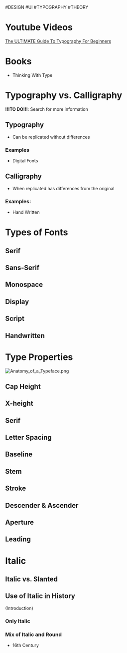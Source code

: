 #DESIGN #UI #TYPOGRAPHY #THEORY  
# Youtube Videos
[The ULTIMATE Guide To Typography For Beginners](https://www.youtube.com/watch?v=AXpxZMRM1EY)

# Books
- Thinking With Type

# Typography vs. Calligraphy

**!!!TO DO!!!**: Search for more information
## Typography
- Can be replicated without differences
### Examples
- Digital Fonts

## Calligraphy
- When replicated has differences from the original
### Examples:
- Hand Written

# Types of Fonts
## Serif

## Sans-Serif

## Monospace

## Display

## Script

## Handwritten

# Type Properties

![Anatomy_of_a_Typeface.png](https://lh3.googleusercontent.com/XN6ATtQ7Q_NxH5Eb_ZMiAZI6Wh61nClqWKHyx10vhIly8lzEOKmswVEAxjQOzldyCJ_q5W6dTznM0fn5wS8ArPzhpDq4vfhUxnOz=w1064-v0)
## Cap Height

## X-height

## Serif

## Letter Spacing

## Baseline

## Stem

## Stroke

## Descender & Ascender

## Aperture

## Leading


# Italic
## Italic vs. Slanted

## Use of Italic in History
(Introduction)
### Only Italic

### Mix of Italic and Round
- 16th Century

